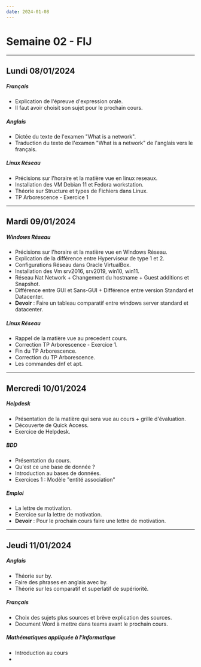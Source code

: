 ```yaml
---
date: 2024-01-08
---
```

# Semaine 02 - FIJ
---
## Lundi 08/01/2024
##### Français
- Explication de l'épreuve d'expression orale.
- Il faut avoir choisit son sujet pour le prochain cours. 
##### Anglais
- Dictée du texte de l'examen "What is a network".
- Traduction du texte de l'examen "What is a network"  de l'anglais vers le français.
##### Linux Réseau
- Précisions sur l'horaire et la matière vue en linux reseaux.
- Installation des VM Debian 11 et Fedora workstation.
- Théorie sur Structure et types de Fichiers dans Linux.
- TP Arborescence - Exercice 1
---
## Mardi 09/01/2024
##### Windows Réseau
- Précisions sur l'horaire et la matière vue en Windows Réseau.
- Explication de la différence entre Hyperviseur de type 1 et 2. 
- Configurations Réseau dans Oracle VirtualBox.
- Installation des Vm srv2016, srv2019, win10, win11.
- Réseau Nat Network + Changement du hostname + Guest additions et Snapshot.
- Différence entre GUI et Sans-GUI + Différence entre version Standard et Datacenter.
- **Devoir** : Faire un tableau comparatif entre windows server standard et datacenter.
##### Linux Réseau
- Rappel de la matière vue au precedent cours. 
- Correction TP Arborescence - Exercice 1.
- Fin du TP Arborescence.
- Correction du TP Arborescence.
- Les commandes dnf et apt.
---
## Mercredi 10/01/2024
##### Helpdesk
- Présentation de la matière qui sera vue au cours + grille d'évaluation.
- Découverte de Quick Access.
- Exercice de Helpdesk.
##### BDD
- Présentation du cours.
- Qu'est ce une base de donnée ?
- Introduction au bases de données.
- Exercices 1 : Modèle "entité association"
##### Emploi
- La lettre de motivation.
- Exercice sur la lettre de motivation.
- **Devoir** : Pour le prochain cours faire une lettre de motivation.

---
## Jeudi 11/01/2024

##### Anglais
- Théorie sur by.
- Faire des phrases en anglais avec by.
- Théorie sur les comparatif et superlatif de supériorité.
##### Français
- Choix des sujets plus sources et brève explication des sources.
- Document Word à mettre dans teams avant le prochain cours.
##### Mathématiques appliquée à l'informatique
- Introduction au cours
- 

